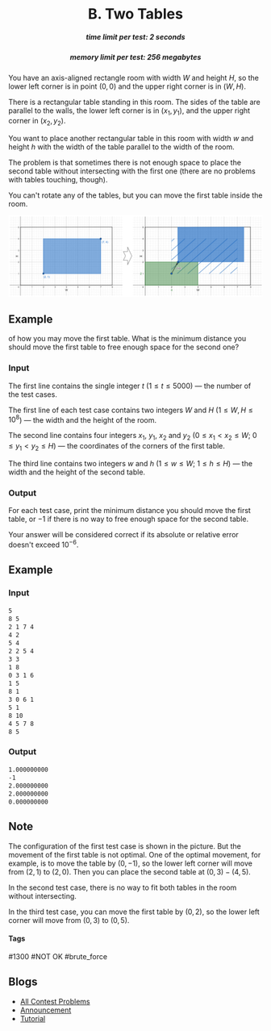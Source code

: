 <h1 style='text-align: center;'> B. Two Tables</h1>

<h5 style='text-align: center;'>time limit per test: 2 seconds</h5>
<h5 style='text-align: center;'>memory limit per test: 256 megabytes</h5>

You have an axis-aligned rectangle room with width $W$ and height $H$, so the lower left corner is in point $(0, 0)$ and the upper right corner is in $(W, H)$.

There is a rectangular table standing in this room. The sides of the table are parallel to the walls, the lower left corner is in $(x_1, y_1)$, and the upper right corner in $(x_2, y_2)$.

You want to place another rectangular table in this room with width $w$ and height $h$ with the width of the table parallel to the width of the room.

The problem is that sometimes there is not enough space to place the second table without intersecting with the first one (there are no problems with tables touching, though).

You can't rotate any of the tables, but you can move the first table inside the room. 

 ![](images/e637afe49454e6722bfe68e77148b651b24048bc.png) 
## Example

 of how you may move the first table. What is the minimum distance you should move the first table to free enough space for the second one?

### Input

The first line contains the single integer $t$ ($1 \le t \le 5000$) — the number of the test cases.

The first line of each test case contains two integers $W$ and $H$ ($1 \le W, H \le 10^8$) — the width and the height of the room.

The second line contains four integers $x_1$, $y_1$, $x_2$ and $y_2$ ($0 \le x_1 < x_2 \le W$; $0 \le y_1 < y_2 \le H$) — the coordinates of the corners of the first table.

The third line contains two integers $w$ and $h$ ($1 \le w \le W$; $1 \le h \le H$) — the width and the height of the second table.

### Output

For each test case, print the minimum distance you should move the first table, or $-1$ if there is no way to free enough space for the second table.

Your answer will be considered correct if its absolute or relative error doesn't exceed $10^{-6}$.

## Example

### Input


```text
5
8 5
2 1 7 4
4 2
5 4
2 2 5 4
3 3
1 8
0 3 1 6
1 5
8 1
3 0 6 1
5 1
8 10
4 5 7 8
8 5
```
### Output


```text
1.000000000
-1
2.000000000
2.000000000
0.000000000
```
## Note

The configuration of the first test case is shown in the picture. But the movement of the first table is not optimal. One of the optimal movement, for example, is to move the table by $(0, -1)$, so the lower left corner will move from $(2, 1)$ to $(2, 0)$. Then you can place the second table at $(0, 3)-(4, 5)$.

In the second test case, there is no way to fit both tables in the room without intersecting.

In the third test case, you can move the first table by $(0, 2)$, so the lower left corner will move from $(0, 3)$ to $(0, 5)$.



#### Tags 

#1300 #NOT OK #brute_force 

## Blogs
- [All Contest Problems](../Educational_Codeforces_Round_112_(Rated_for_Div._2).md)
- [Announcement](../blogs/Announcement.md)
- [Tutorial](../blogs/Tutorial.md)
